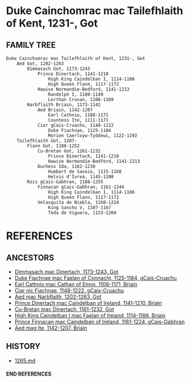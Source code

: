 # Duke Cainchomrac mac Tailefhlaith of Kent, 1231-, Got

## FAMILY TREE

```
Duke Cainchomrac mac Tailefhlaith of Kent, 1231-, Got
	Aed Got, 1202-1263
		Dimmasach Got, 1173-1243
			Prince Dinertach, 1141-1210
				High King Caindelban I, 1114-1186
				High Queen Flann, 1117-1172 
			Hawise Normandie-Bedford, 1141-1213
				Randolph I, 1108-1149
				Lerthan Crovan, 1108-1169
		Narbflaith Briain, 1173-1242
			Aed Briain, 1142-1207
				Earl Cathnio, 1108-1171
				Countess Ite, 1111-1171				
			Ciar gCais-Cruachu, 1148-1222
				Duke Fiachnae, 1125-1184
				Morien Caerloyw-Tyddewi, 1122-1192
	Tailefhlaith Got, 1207-
		Flann Got, 1188-1252
			Cu-Bretan Got, 1161-1232
				Prince Dinertach, 1141-1210
				Hawise Normandie-Bedford, 1141-1213
			Duchess Ida, 1162-1230
				Humbert de Savoie, 1115-1168
				Helvis d'Ivrea, 1145-1200
		Rois gCais-Gabhran, 1188-1255
			Finnacan gCais-Gabhran, 1161-1244
				High King Caindelban I, 1114-1186
				High Queen Flann, 1117-1172 
			Velasquita de Niebla, 1160-1224
				King Sancho V, 1107-1167
				Toda de Viguera, 1133-1204				

```


# REFERENCES

## ANCESTORS
* [Dimmasach mac Dinertach, 1173-1243, Got](dimmasach_mac_dinertach_1173.md)
* [Duke Fiachnae mac Faelan of Connacht, 1125-1184, gCais-Cruachu](fiachnae_mac_faelan_1125.md)
* [Earl Cathnio mac Cathan of Ennis, 1108-1171, Briain](cathnio_mac_cathan_1108.md)
* [Ciar nic Fiachnae, 1148-1222, gCais-Cruachu](ciar_nic_fiachnae_1148.md)
* [Aed mac Narbflaith, 1202-1263, Got](aed_mac_narbflaith_1202.md)
* [Prince Dinertach mac Caindelban of Ireland, 1141-1210, Briain](dinertach_mac_caindelban_1141.md)
* [Cu-Bretan mac Dinertach, 1161-1232, Got](cu-bretan_mac_dinertach_1161.md)
* [High King Caindelban I mac Faelan of Ireland, 1114-1186, Briain](caindelban_i_mac_faelan_1114.md)
* [Prince Finnacan mac Caindelban of Ireland, 1161-1224, gCais-Gabhran](finnacan_mac_caindelban_1161.md)
* [Aed mag Ite, 1142-1207, Briain](aeg_mag_ite_1142.md)

## HISTORY
* [1265.md](../h/1265.md)
#### END REFERENCES